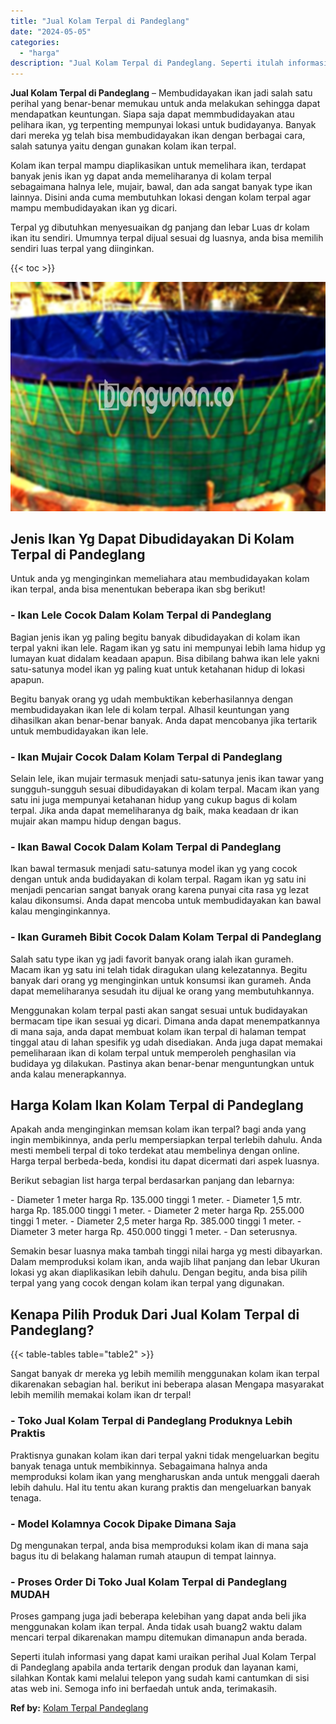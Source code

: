 ```yaml
---
title: "Jual Kolam Terpal di Pandeglang"
date: "2024-05-05"
categories: 
  - "harga"
description: "Jual Kolam Terpal di Pandeglang. Seperti itulah informasi yang dapat kami uraikan perihal Jual Kolam Terpal di Pandeglang apabila anda tertarik dengan produk..."
---
```


**Jual Kolam Terpal di Pandeglang** – Membudidayakan ikan jadi salah satu perihal yang benar-benar memukau untuk anda melakukan sehingga dapat mendapatkan keuntungan. Siapa saja dapat memmbudidayakan atau pelihara ikan, yg terpenting mempunyai lokasi untuk budidayanya. Banyak dari mereka yg telah bisa membudidayakan ikan dengan berbagai cara, salah satunya yaitu dengan gunakan kolam ikan terpal.

Kolam ikan terpal mampu diaplikasikan untuk memelihara ikan, terdapat banyak jenis ikan yg dapat anda memeliharanya di kolam terpal sebagaimana halnya lele, mujair, bawal, dan ada sangat banyak type ikan lainnya. Disini anda cuma membutuhkan lokasi dengan kolam terpal agar mampu membudidayakan ikan yg dicari.

Terpal yg dibutuhkan menyesuaikan dg panjang dan lebar Luas dr kolam ikan itu sendiri. Umumnya terpal dijual sesuai dg luasnya, anda bisa memilih sendiri luas terpal yang diinginkan.

{{< toc >}}

![Jual Kolam Terpal di Pandeglang](/images/jual-kolam-terpal-58.png)

## Jenis Ikan Yg Dapat Dibudidayakan Di Kolam Terpal di Pandeglang

Untuk anda yg menginginkan memeliahara atau membudidayakan kolam ikan terpal, anda bisa menentukan beberapa ikan sbg berikut!

### \- Ikan Lele Cocok Dalam Kolam Terpal di Pandeglang

Bagian jenis ikan yg paling begitu banyak dibudidayakan di kolam ikan terpal yakni ikan lele. Ragam ikan yg satu ini mempunyai lebih lama hidup yg lumayan kuat didalam keadaan apapun. Bisa dibilang bahwa ikan lele yakni satu-satunya model ikan yg paling kuat untuk ketahanan hidup di lokasi apapun.

Begitu banyak orang yg udah membuktikan keberhasilannya dengan membudidayakan ikan lele di kolam terpal. Alhasil keuntungan yang dihasilkan akan benar-benar banyak. Anda dapat mencobanya jika tertarik untuk membudidayakan ikan lele.

### \- Ikan Mujair Cocok Dalam Kolam Terpal di Pandeglang

Selain lele, ikan mujair termasuk menjadi satu-satunya jenis ikan tawar yang sungguh-sungguh sesuai dibudidayakan di kolam terpal. Macam ikan yang satu ini juga mempunyai ketahanan hidup yang cukup bagus di kolam terpal. Jika anda dapat memeliharanya dg baik, maka keadaan dr ikan mujair akan mampu hidup dengan bagus.

### \- Ikan Bawal Cocok Dalam Kolam Terpal di Pandeglang

Ikan bawal termasuk menjadi satu-satunya model ikan yg yang cocok dengan untuk anda budidayakan di kolam terpal. Ragam ikan yg satu ini menjadi pencarian sangat banyak orang karena punyai cita rasa yg lezat kalau dikonsumsi. Anda dapat mencoba untuk membudidayakan kan bawal kalau menginginkannya.

### \- Ikan Gurameh Bibit Cocok Dalam Kolam Terpal di Pandeglang

Salah satu type ikan yg jadi favorit banyak orang ialah ikan gurameh. Macam ikan yg satu ini telah tidak diragukan ulang kelezatannya. Begitu banyak dari orang yg menginginkan untuk konsumsi ikan gurameh. Anda dapat memeliharanya sesudah itu dijual ke orang yang membutuhkannya.

Menggunakan kolam terpal pasti akan sangat sesuai untuk budidayakan bermacam tipe ikan sesuai yg dicari. Dimana anda dapat menempatkannya di mana saja, anda dapat membuat kolam ikan terpal di halaman tempat tinggal atau di lahan spesifik yg udah disediakan. Anda juga dapat memakai pemeliharaan ikan di kolam terpal untuk memperoleh penghasilan via budidaya yg dilakukan. Pastinya akan benar-benar menguntungkan untuk anda kalau menerapkannya.

## Harga Kolam Ikan Kolam Terpal di Pandeglang

Apakah anda menginginkan memsan kolam ikan terpal? bagi anda yang ingin membikinnya, anda perlu mempersiapkan terpal terlebih dahulu. Anda mesti membeli terpal di toko terdekat atau membelinya dengan online. Harga terpal berbeda-beda, kondisi itu dapat dicermati dari aspek luasnya.

Berikut sebagian list harga terpal berdasarkan panjang dan lebarnya:

\- Diameter 1 meter harga Rp. 135.000 tinggi 1 meter. - Diameter 1,5 mtr. harga Rp. 185.000 tinggi 1 meter. - Diameter 2 meter harga Rp. 255.000 tinggi 1 meter. - Diameter 2,5 meter harga Rp. 385.000 tinggi 1 meter. - Diameter 3 meter harga Rp. 450.000 tinggi 1 meter. - Dan seterusnya.

Semakin besar luasnya maka tambah tinggi nilai harga yg mesti dibayarkan. Dalam memproduksi kolam ikan, anda wajib lihat panjang dan lebar Ukuran lokasi yg akan diaplikasikan lebih dahulu. Dengan begitu, anda bisa pilih terpal yang yang cocok dengan kolam ikan terpal yang digunakan.

## Kenapa Pilih Produk Dari Jual Kolam Terpal di Pandeglang?

{{< table-tables table="table2" >}}

Sangat banyak dr mereka yg lebih memilih menggunakan kolam ikan terpal dikarenakan sebagian hal. berikut ini beberapa alasan Mengapa masyarakat lebih memilih memakai kolam ikan dr terpal!

### \- Toko Jual Kolam Terpal di Pandeglang Produknya Lebih Praktis

Praktisnya gunakan kolam ikan dari terpal yakni tidak mengeluarkan begitu banyak tenaga untuk membikinnya. Sebagaimana halnya anda memproduksi kolam ikan yang mengharuskan anda untuk menggali daerah lebih dahulu. Hal itu tentu akan kurang praktis dan mengeluarkan banyak tenaga.

### \- Model Kolamnya Cocok Dipake Dimana Saja

Dg mengunakan terpal, anda bisa memproduksi kolam ikan di mana saja bagus itu di belakang halaman rumah ataupun di tempat lainnya.

### \- Proses Order Di Toko Jual Kolam Terpal di Pandeglang MUDAH

Proses gampang juga jadi beberapa kelebihan yang dapat anda beli jika menggunakan kolam ikan terpal. Anda tidak usah buang2 waktu dalam mencari terpal dikarenakan mampu ditemukan dimanapun anda berada.

Seperti itulah informasi yang dapat kami uraikan perihal Jual Kolam Terpal di Pandeglang apabila anda tertarik dengan produk dan layanan kami, silahkan Kontak kami melalui telepon yang sudah kami cantumkan di sisi atas web ini. Semoga info ini berfaedah untuk anda, terimakasih.

**Ref by:** [Kolam Terpal Pandeglang](https://id.wikipedia.org/wiki/Kolam)
